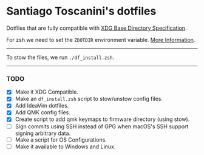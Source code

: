 # Santiago Toscanini's dotfiles

Dotfiles that are fully compatible with [XDG Base Directory Specification](https://wiki.archlinux.org/title/XDG_Base_Directory).

For zsh we need to set the `ZDOTDIR` environment variable. [More Information](https://github.com/santiagotoscanini/dotfiles/tree/main/zsh#setup).

---

To stow the files, we run `./df_install.zsh`.

---

### TODO

- [x] Make it XDG Compatible.
- [x] Make an `df_install.zsh` script to stow/unstow config files.
- [x] Add IdeaVim dotfiles.
- [x] Add QMK config files.
- [x] Create script to add qmk keymaps to firmware directory (using stow).
- [ ] Sign commits using SSH instead of GPG when macOS's SSH support signing arbitrary data.
- [ ] Make a script for OS Configurations.
- [ ] Make it available to Windows and Linux.
